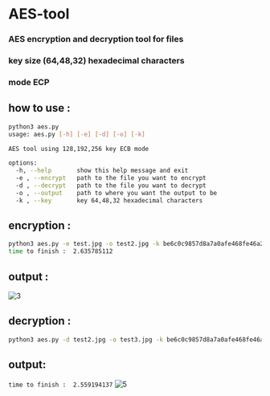 # AES-tool  
### AES encryption and decryption tool for files
### key size (64,48,32) hexadecimal characters
### mode ECP



## how to use :
```bash
python3 aes.py
usage: aes.py [-h] [-e] [-d] [-o] [-k]

AES tool using 128,192,256 key ECB mode

options:
  -h, --help       show this help message and exit
  -e , --encrypt   path to the file you want to encrypt
  -d , --decrypt   path to the file you want to decrypt
  -o , --output    path to where you want the output to be
  -k , --key       key 64,48,32 hexadecimal characters
```

## encryption : 
```bash
python3 aes.py -e test.jpg -o test2.jpg -k be6c0c9857d8a7a0afe468fe46a2141a6c8d13e2592dadad4200e2913c357587
time to finish :  2.635785112
```
## output : 
![3](https://user-images.githubusercontent.com/57776872/226442857-7b4f0d61-29ef-4fb1-b069-3cc9aa17948d.png)


## decryption : 
```bash
python3 aes.py -d test2.jpg -o test3.jpg -k be6c0c9857d8a7a0afe468fe46a2141a6c8d13e2592dadad4200e2913c357587
```

## output:
```time to finish :  2.559194137```
![5](https://user-images.githubusercontent.com/57776872/226442959-821867c1-9945-4be1-97da-cb64474fbd50.png)
